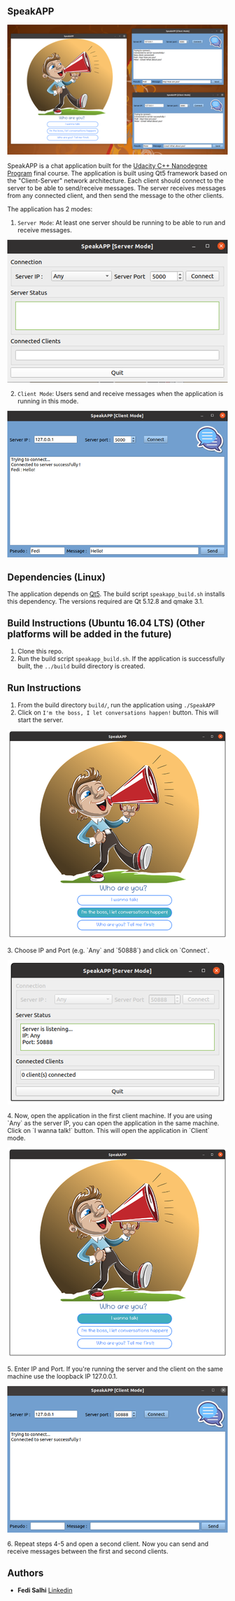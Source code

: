 ## SpeakAPP
<p align="center">
   <img src="images/SpeakAPP.png"/>
</p>

SpeakAPP is a chat application built for the [Udacity C++ Nanodegree Program](https://www.udacity.com/course/c-plus-plus-nanodegree--nd213) final course. The application is built using Qt5 framework based on the "Client-Server" network architecture. Each client should connect to the server to be able to send/receive messages. The server receives messages from any connected client, and then send the message to the other clients.

The application has 2 modes: 
1. `Server Mode`: At least one server should be running to be able to run and receive messages.
<p align="center">
<img src="images/server_mode.png"/>
</p>

2. `Client Mode`: Users send and receive messages when the application is running in this mode. 
<p align="center">
<img src="images/client_mode.png"/>
</p>

## Dependencies (Linux)
The application depends on [Qt5](https://www.qt.io/). The build script `speakapp_build.sh` installs this dependency. The versions required are Qt 5.12.8 and qmake 3.1. 

## Build Instructions (Ubuntu 16.04 LTS) (Other platforms will be added in the future)
1. Clone this repo.
2. Run the build script `speakapp_build.sh`. If the application is successfully built, the `../build` build directory is created.

## Run Instructions
1. From the build directory `build/`, run the application using `./SpeakAPP`
2. Click on `I'm the boss, I let conversations happen!` button. This will start the server.
<p align="center">
<img src="images/start_server.png"/>
</p>
3. Choose IP and Port (e.g. `Any` and `50888`) and click on `Connect`.
<p align="center">
<img src="images/Server.png"/>
</p>
4. Now, open the application in the first client machine. If you are using `Any` as the server IP, you can open the application in the same machine. Click on `I wanna talk!` button. This will open the application in `Client` mode.
<p align="center">
<img src="images/Client.png"/>
</p>
5. Enter IP and Port. If you're running the server and the client on the same machine use the loopback IP 127.0.0.1.
<p align="center">
<img src="images/client_connected.png"/>
</p>
6. Repeat steps 4-5 and open a second client. Now you can send and receive messages between the first and second clients.


## Authors
* **Fedi Salhi** [Linkedin](https://www.linkedin.com/in/fedisalhi/)

